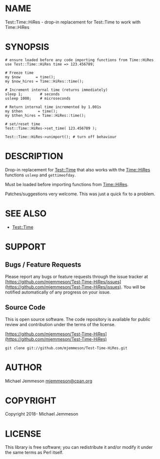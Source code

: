 # NAME

Test::Time::HiRes - drop-in replacement for Test::Time to work with Time::HiRes

# SYNOPSIS

    # ensure loaded before any code importing functions from Time::HiRes
    use Test::Time::HiRes time => 123.456789;

    # Freeze time
    my $now       = time();
    my $now_hires = Time::HiRes::time();

    # Increment internal time (returns immediately)
    sleep 1;        # seconds
    usleep 1000;    # microseconds

    # Return internal time incremented by 1.001s
    my $then       = time();
    my $then_hires = Time::HiRes::time();

    # set/reset time
    Test::Time::HiRes->set_time( 123.456789 );

    Test::Time::HiRes->unimport(); # turn off behaviour

# DESCRIPTION

Drop-in replacement for [Test::Time](https://metacpan.org/pod/Test::Time) that also works with the [Time::HiRes](https://metacpan.org/pod/Time::HiRes)
functions `usleep` and `gettimeofday`.

Must be loaded before importing functions from [Time::HiRes](https://metacpan.org/pod/Time::HiRes).

Patches/suggestions very welcome. This was just a quick fix to a problem.

# SEE ALSO

- [Test::Time](https://metacpan.org/pod/Test::Time)

# SUPPORT

## Bugs / Feature Requests

Please report any bugs or feature requests through the issue tracker
at [https://github.com/mjemmeson/Test-Time-HiRes/issues](https://github.com/mjemmeson/Test-Time-HiRes/issues).
You will be notified automatically of any progress on your issue.

## Source Code

This is open source software.  The code repository is available for
public review and contribution under the terms of the license.

[https://github.com/mjemmeson/Test-Time-HiRes](https://github.com/mjemmeson/Test-Time-HiRes)

    git clone git://github.com/mjemmeson/Test-Time-HiRes.git

# AUTHOR

Michael Jemmeson <mjemmeson@cpan.org>

# COPYRIGHT

Copyright 2018- Michael Jemmeson

# LICENSE

This library is free software; you can redistribute it and/or modify
it under the same terms as Perl itself.
